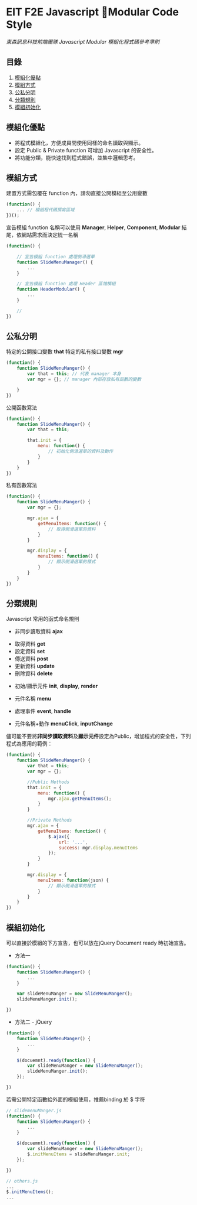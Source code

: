 # EIT F2E Javascript Modular Code Style 
*東森訊息科技前端團隊 Javascript Modular 模組化程式碼參考準則*

## 目錄

1. [模組化優點](#模組化優點)
1. [模組方式](#模組方式)
1. [公私分明](#公私分明)
1. [分類規則](#分類規則)
1. [模組初始化](#模組初始化)

## 模組化優點
* 將程式模組化，方便成員間使用同樣的命名讀取與顯示。
* 設定 Public & Private function 可增加 Javascript 的安全性。
* 將功能分類，能快速找到程式錯誤，並集中邏輯思考。

## 模組方式
建置方式需包覆在 function 內，請勿直接公開模組至公用變數

```js
(function() {
    ... // 模組程代碼撰寫區域
})();
```
宣告模組 function 名稱可以使用 **Manager**, **Helper**, **Component**, **Modular** 結尾，依網站需求而決定統一名稱

```js
(function() {

    // 宣告模組 function 處理側滑選單
    function SlideMenuManager() {
        ...
    }

    // 宣告模組 function 處理 Header 區塊模組
    function HeaderModular() {
        ...
    }

    // 
})
```

## 公私分明

特定的公開接口變數 **that**
特定的私有接口變數 **mgr**
```js
(function() {
    function SlideMenuManger() {
        var that = this; // 代表 manager 本身
        var mgr = {}; // manager 內部存放私有函數的變數

    }
})
``` 
公開函數寫法
```js
(function() {
    function SlideMenuManger() {
        var that = this;

        that.init = {
            menu: function() {
                // 初始化側滑選單的資料及動作
            }
        }
    }
})
```
私有函數寫法
```js
(function() {
    function SlideMenuManger() {
        var mgr = {};

        mgr.ajax = {
            getMenuItems: function() {
                // 取得側滑選單的資料
            }
        }

        mgr.display = {
            menuItems: function() {
                // 顯示側滑選單的樣式
            }
        }
    }
})
```


## 分類規則

Javascript 常用的函式命名規則

- 非同步讀取資料 **ajax**
* 取得資料 **get**
* 設定資料 **set**
* 傳送資料 **post**
* 更新資料 **update**
* 刪除資料 **delete**

- 初始/顯示元件 **init**, **display**, **render**
* 元件名稱 **menu** 

- 處理事件 **event**, **handle**
* 元件名稱+動作 **menuClick**, **inputChange**

儘可能不要將**非同步讀取資料**及**顯示元件**設定為Public，增加程式的安全性，下列程式為應用的範例：

```js
(function() {
    function SlideMenuManger() {
        var that = this;
        var mgr = {};

        //Public Methods
        that.init = {
            menu: function() {
                mgr.ajax.getMenuItems();
            }
        }

        //Private Methods
        mgr.ajax = {
            getMenuItems: function() {
                $.ajax({
                    url: '...',
                    success: mgr.display.menuItems
                });
            }
        }

        mgr.display = {
            menuItems: function(json) {
                // 顯示側滑選單的樣式
            }
        }
    }
})
```

## 模組初始化

可以直接於模組的下方宣告，也可以放在jQuery Document ready 時初始宣告。

* 方法一
```js
(function() {
    function SlideMenuManger() {
        ...
    }

    var slideMenuManger = new SlideMenuManger();
    slideMenuManger.init();

})
```

* 方法二 - jQuery
```js
(function() {
    function SlideMenuManger() {
        ...
    }

    $(docuemnt).ready(function() {
        var slideMenuManger = new SlideMenuManger();
        slideMenuManger.init();
    });

})
```

若需公開特定函數給外面的模組使用，推薦binding 於 $ 字符

```js
// slidemenuManger.js
(function() {
    function SlideMenuManger() {
        ...
    }

    $(docuemnt).ready(function() {
        var slideMenuManger = new SlideMenuManger();
        $.initMenuItems = slideMenuManger.init;
    });

})
```

```js
// others.js
...
$.initMenuItems();
...
```